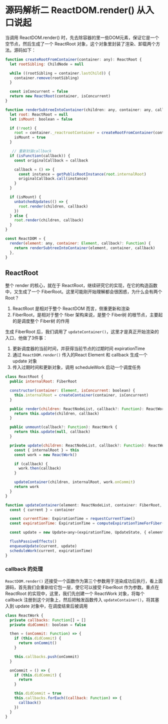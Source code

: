 # 源码解析二 ReactDOM.render() 从入口说起
当调用 ReactDOM.render() 时，先去除容器的里一些DOM元素，保证它是一个空节点，然后生成了一个 ReactRoot 对象，这个对象里封装了渲染、卸载两个方法。源码如下：

``` javascript
function createRootFromContainer(container: any): ReactRoot {
  let rootSibling: ChildNode = null

  while ((rootSibling = container.lastChild)) {
    container.remove(rootSibling)
  }

  const isConcurrent = false
  return new ReactRoot(container, isConcurrent)
}

function renderSubtreeIntoContainer(children: any, container: any, callback?: Function) {
  let root: ReactRoot = null
  let isMount: boolean = false

  if (!root) {
    root = container._reactrootContainer = createRootFromContainer(container)
    isMount = true
  }

   // 重新封装callback
  if (isFunction(callback)) {
    const originalCallback = callback

    callback = () => {
      const instance = getPublicRootInstance(root.internalRoot)
      originalCallback.call(instance)
    }
  }

  if (isMount) {
    unbatchedUpdates(() => {
      root.render(children, callback)
    })
  } else {
    root.render(children, callback)
  }
}

const ReactDOM = {
  render(element: any, container: Element, callback?: Function) {
    return renderSubtreeIntoContainer(element, container, callback)
  },
}
```

## ReactRoot
整个 render 的核心，就在于 ReactRoot，继续研究它的实现，在它的构造函数中，又生成了一个 FiberRoot。这里可能刚开始理解都会很困惑，为什么会有两个 Root？

1. ReactRoot 是相对于整个 ReactDOM 而言，侧重更新和渲染
2. FiberRoot，是相对于整个 fiber 架构来说，是整个 Fiber树 的根节点，主要起的是调度整个 Fiber树 的作用

生成 FiberRoot 后，我们调用了 `updateContainer()`，这里才是真正开始渲染的入口，他做了3件事：
1. 更新调度器的当前时间，并获得当前节点的过期时间 expirationTime
2. 通过 `ReactDOM.render()` 传入的React Element 和 callback 生成一个 update 对象
3. 传入过期时间和更新对象，调用 scheduleWork 启动一个调度任务

``` javascript
class ReactRoot {
  public internalRoot: FiberRoot

  constructor(container: Element, isConcurrent: boolean) {
    this.internalRoot = createContainer(container, isConcurrent)
  }

  public render(children: ReactNodeList, callback?: Function): ReactWork {
    return this.update(children, callback)
  }

  public unmount(callback?: Function): ReactWork {
    return this.update(null, callback)
  }

  private update(children: ReactNodeList, callback?: Function): ReactWork {
    const { internalRoot } = this
    const work = new ReactWork()

    if (callback) {
      work.then(callback)
    }

    updateContainer(children, internalRoot, work.onCommit)
    return work
  }
}

function updateContainer(element: ReactNodeList, container: FiberRoot, callback?: Function) {
  const { current } = container

  const currentTime: ExpirationTime = requestCurrentTime()
  const expirationTime: ExpirationTime = computeExpirationTimeForFiber(currentTime, current)

  const update = new Update<any>(expirationTime, UpdateState, { element }, callback)

  flushPassiveEffects()
  enqueueUpdate(current, update)
  scheduleWork(current, expirationTime)
}
```

### callback 的处理
`ReactDOM.render()` 还接受一个函数作为第三个参数用于渲染成功后执行，看上面源码，首先我们会重新给它包一层，使它可以接受 FiberRoot 作为参数。重点在 ReactRoot 的实现中，这里，我们先创建一个 ReactWork 对象，将每个 callback 注册到这个对象上，然后把触发函数传入 `updateContainer()`，将其塞入到 update 对象中，在调度结束后被调用

``` javascript
class ReactWork {
  private callbacks: Function[] = []
  private didCommit: boolean = false

  then = (onCommit: Function) => {
    if (this.didCommit) {
      return onCommit()
    }

    this.callbacks.push(onCommit)
  }

  onCommit = () => {
    if (this.didCommit) {
      return
    }

    this.didCommit = true
    this.callbacks.forEach((callback: Function) => {
      callback()
    })
  }
}
```



